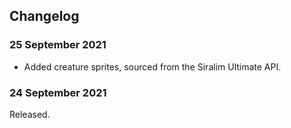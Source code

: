 ## Changelog

### 25 September 2021

* Added creature sprites, sourced from the Siralim Ultimate API.

### 24 September 2021

Released.